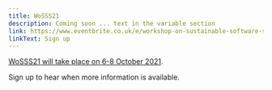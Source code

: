 ```yaml
---
title: WoSSS21
description: Coming soon ... text in the variable section
link: https://www.eventbrite.co.uk/e/workshop-on-sustainable-software-sustainability-2021-wosss21-wosss21-tickets-165250271009
linkText: Sign up
---
```

[WoSSS21 will take place on 6-8 October 2021](/wosss21/home).

Sign up to hear when more information is available.
